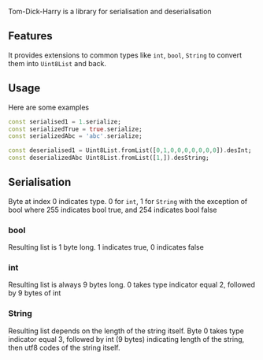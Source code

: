 

Tom-Dick-Harry is a library for serialisation and deserialisation


## Features

It provides extensions to common types like `int`, `bool`, `String` to convert them into `Uint8List` and back.

## Usage

Here are some examples


```dart
const serialised1 = 1.serialize;
const serializedTrue = true.serialize;
const serializedAbc = 'abc'.serialize;

const deserialised1 = Uint8List.fromList([0,1,0,0,0,0,0,0,0]).desInt;
const deserializedAbc Uint8List.fromList([1,]).desString;
```



## Serialisation

Byte at index 0 indicates type. 0 for `int`, 1 for `String` with the exception of bool where 255 indicates bool true, and 254 indicates bool false

### bool

Resulting list is 1 byte long. 1 indicates true, 0 indicates false

### int

Resulting list is always 9 bytes long. 0 takes type indicator equal 2, followed by 9 bytes of int

### String

Resulting list depends on the length of the string itself. Byte 0 takes type indicator equal 3, followed by int (9 bytes) indicating length of the string, then utf8 codes of the string itself.

